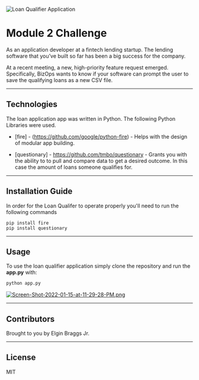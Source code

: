 ![Loan Qualifier Application](https://media.bluevine.com/wp-content/uploads/2017/12/14131631/agreement-business-close-up-175045-scaled.jpg)

# Module 2 Challenge

As an application developer at a fintech lending startup. The lending software that you’ve built so far has been a big success for the company.

At a recent meeting, a new, high-priority feature request emerged. Specifically, BizOps wants to know if your software can prompt the user to save the qualifying loans as a new CSV file.

---

## Technologies

The loan application app was written in Python. 
The following Python Libraries were used.

* [fire] - (https://github.com/google/python-fire) - Helps with the design of modular app building.

* [questionary] - https://github.com/tmbo/questionary - Grants you with the ability to to pull and compare data to get a desired outcome. In this case the amount of loans someone qualifies for.

---

## Installation Guide

In order for the Loan Qualifer to operate properly you'll need to run the following commands

```
pip install fire
pip install questionary
```

---

## Usage

To use the loan qualifier application simply clone the repository and run the **app.py** with:

```python
python app.py
```

[![Screen-Shot-2022-01-15-at-11-29-28-PM.png](https://i.postimg.cc/SN3qyW21/Screen-Shot-2022-01-15-at-11-29-28-PM.png)](https://postimg.cc/ZC8XHvL6)

---

## Contributors

Brought to you by Elgin Braggs Jr.

---

## License

MIT
